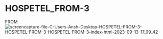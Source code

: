 # HOSPETEL_FROM-3
 FROM
![screencapture-file-C-Users-Ansh-Desktop-HOSPETEL-FROM-3-HOSPETEL-FROM-3-HOSPETEL-FROM-3-index-html-2023-09-13-17_09_42](https://github.com/Ansh-02/HOSPETEL_FROM-3/assets/144118177/f9d410ed-33a9-4545-9a19-6d6d68e46df5)

